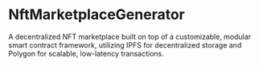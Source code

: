 # NftMarketplaceGenerator
A decentralized NFT marketplace built on top of a customizable, modular smart contract framework, utilizing IPFS for decentralized storage and Polygon for scalable, low-latency transactions.
